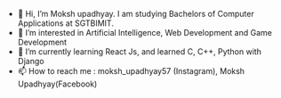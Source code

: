 - 👋 Hi, I’m Moksh upadhyay. I am studying Bachelors of Computer Applications at SGTBIMIT.
- 👀 I’m interested in Artificial Intelligence, Web Development and Game Development
- 🌱 I’m currently learning React Js, and learned C, C++, Python with Django
- 📫 How to reach me : moksh_upadhyay57 (Instagram), Moksh Upadhyay(Facebook)

<!---
MokshUpadhyay57/MokshUpadhyay57 is a ✨ special ✨ repository because its `README.md` (this file) appears on your GitHub profile.
You can click the Preview link to take a look at your changes.
--->
